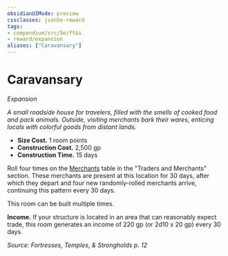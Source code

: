 ```yaml
---
obsidianUIMode: preview
cssclasses: json5e-reward
tags:
- compendium/src/5e/ft&s
- reward/expansion
aliases: ["Caravansary"]
---
```

# Caravansary
*Expansion*  

*A small roadside house for travelers, filled with the smells of cooked food and pack animals. Outside, visiting merchants bark their wares, enticing locals with colorful goods from distant lands.*

- **Size Cost.** 1 room points  
- **Construction Cost.**  2,500 gp  
- **Construction Time.** 15 days  

Roll four times on the [Merchants](2-Mechanics/CLI/tables/merchants-ft-s.md) table in the "Traders and Merchants" section. These merchants are present at this location for 30 days, after which they depart and four new randomly-rolled merchants arrive, continuing this pattern every 30 days.

This room can be built multiple times.

**Income.** If your structure is located in an area that can reasonably expect trade, this room generates an income of 220 gp (or 2d10 x 20 gp) every 30 days.

*Source: Fortresses, Temples, & Strongholds p. 12*